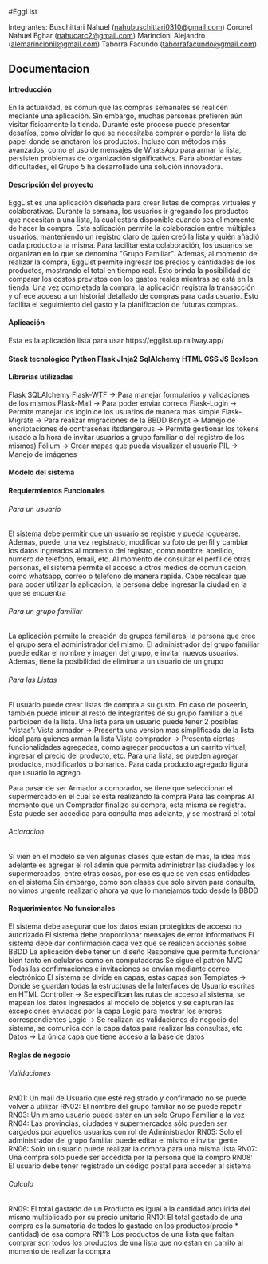 
 #EggList


Integrantes:
Buschittari Nahuel  (nahubuschittari0310@gmail.com)
Coronel Nahuel Eghar (nahucarc2@gmail.com)
Marincioni Alejandro (alemarincionii@gmail.com)
Taborra Facundo (taborrafacundo@gmail.com)

				




<h2>Documentacion</h2>








<h4> Introducción </h4>
En la actualidad, es comun que las compras semanales se realicen mediante una aplicación. Sin embargo, muchas personas prefieren aún visitar físicamente la tienda. Durante este proceso puede presentar desafíos, como olvidar lo que se necesitaba comprar o perder la lista de papel donde se anotaron los productos. Incluso con métodos más avanzados, como el uso de mensajes de WhatsApp para armar la lista, persisten problemas de organización significativos. Para abordar estas dificultades, el Grupo 5 ha desarrollado una solución innovadora.

<h4> Descripción del proyecto </h4>

EggList es una aplicación diseñada para crear listas de compras virtuales y colaborativas. Durante la semana, los usuarios ir gregando los productos que necesitan a una lista, la cual estará disponible cuando sea el momento de hacer la compra. Esta aplicación permite la colaboración entre múltiples usuarios, manteniendo un registro claro de quién creó la lista y quién añadió cada producto a la misma. Para facilitar esta colaboración, los usuarios se organizan en lo que se denomina "Grupo Familiar".
Además, al momento de realizar la compra, EggList permite ingresar los precios y cantidades de los productos, mostrando el total en tiempo real. Esto brinda la posibilidad de comparar los costos previstos con los gastos reales mientras se está en la tienda.
Una vez completada la compra, la aplicación registra la transacción y ofrece acceso a un historial detallado de compras para cada usuario. Esto facilita el seguimiento del gasto y la planificación de futuras compras.


<h4> Aplicación </h4>
Esta es la aplicación lista para usar
https://egglist.up.railway.app/
<h4> Stack tecnológico
Python 
Flask
JInja2
SqlAlchemy
HTML
CSS
JS
BoxIcon

<h4> Librerías utilizadas </h4>
Flask
SQLAlchemy
Flask-WTF -> Para manejar formularios y validaciones de los mismos
Flask-Mail -> Para poder enviar correos
Flask-Login -> Permite manejar los login de los usuarios de manera mas simple
Flask-Migrate -> Para realizar migraciones de la BBDD
Bcrypt -> Manejo de encriptaciones de contraseñas 
itsdangerous -> Permite gestionar los tokens (usado a la hora de invitar usuarios a grupo familiar o del registro de los mismos)
Folium -> Crear mapas que pueda visualizar el usuario
PIL -> Manejo de imágenes


<h4> Modelo del sistema </h4>


<h4> Requiermientos Funcionales </h4>
<h6> Para un usuario </h6>
El sistema debe permitir que un usuario se registre y pueda loguearse.
Ademas, puede, una vez registrado, modificar su foto de perfil y cambiar los datos ingreados al momento del registro, como nombre, apellido, numero de telefono, email, etc.
Al momento de consultar el perfil de otras personas, el sistema permite el acceso a otros medios de comunicacion como whatsapp, correo o telefono de manera rapida.
Cabe recalcar que para poder utilizar la aplicacion, la persona debe ingresar la ciudad en la que se encuentra

<h6> Para un grupo familiar </h6>
La aplicación permite la creación de grupos familiares, la persona que cree el grupo sera el administrador del mismo.
El administrador del grupo familiar puede editar el nombre y imagen del grupo, e   invitar nuevos usuarios.
Ademas, tiene la posibilidad de eliminar a un usuario de un grupo

<h6> Para las Listas </h6>
El usuario puede crear listas de compra a su gusto.
En caso de poseerlo, tambien puede inlcuir al resto de integrantes de su grupo familiar a que participen de la lista.
Una lista para un usuario puede tener 2 posibles “vistas”:
Vista armador -> Presenta una version mas simplificada de la lista ideal para quienes arman la lista
Vista comprador -> Presenta ciertas funcionalidades agregadas, como agregar productos a un carrito virtual, ingresar el precio del producto, etc.
Para una lista,  se pueden agregar productos, modificarlos o borrarlos.
Para cada producto agregado figura que usuario lo agrego.


Para pasar de ser Armador a comprador, se tiene que seleccionar el supermercado en el cual se esta realizando la compra
Para las compras
Al momento que un Comprador finalizo su compra, esta misma se registra.
Esta puede ser accedida para consulta mas adelante, y se mostrará el total 


<h6> Aclaracion </h6>
Si vien en el modelo se ven algunas clases que estan de mas, la idea mas adelante es agregar el rol admin que permita administrar las ciudades y los supermercados, entre otras cosas, por eso es que se ven esas entidades en el sistema
Sin embargo, como son clases que solo sirven para consulta, no vimos urgente realizarlo ahora ya que lo manejamos todo desde la BBDD


<h4> Requerimientos No funcionales </h4>
El sistema debe asegurar que los datos están protegidos de acceso no autorizado
El sistema debe proporcionar mensajes de error informativos
El sistema debe dar confirmación cada vez que se realicen acciones sobre BBDD
La aplicación debe tener un diseño Responsive que permite funcionar bien tanto en celulares como en computadoras 
Se sigue el patrón MVC
Todas las confirmaciones e invitaciones se envían mediante correo electrónico
El sistema se divide en capas, estas capas son
Templates -> Donde se guardan todas la estructuras de la Interfaces de Usuario escritas en HTML
Controller -> Se especifican las rutas de acceso al sistema, se mapean los datos ingresados al modelo de objetos y se capturan las excepciones enviadas por la capa Logic para mostrar los errores correspondientes
Logic -> Se  realizan las validaciones de negocio del sistema, se comunica con la capa datos para realizar las consultas, etc
Datos -> La única capa que tiene acceso a la base de datos


<h4> Reglas de negocio </h4>
<h6> Validaciones </h6>
RN01: Un mail de Usuario que esté registrado y confirmado no se puede volver a utilizar
RN02: El nombre del grupo familiar no se puede repetir
RN03: Un mismo usuario puede estar en un solo Grupo Familiar a la vez
RN04: Las provincias, ciudades y supermercados sólo pueden ser cargados por aquellos usuarios con rol de Administrador
RN05: Solo el administrador del grupo familiar puede editar el mismo e invitar gente
RN06: Solo un usuario puede realizar la compra para una misma lista
RN07: Una compra sólo puede ser accedida por la persona que la compro
RN08: El usuario debe tener registrado un código postal para acceder al sistema

<h6> Calculo </h6>
RN09: El total gastado de un Producto es igual a la cantidad adquirida del mismo multiplicado por su precio unitario
RN10: El total gastado de una compra es la sumatoria de todos lo gastado en los productos(precio * cantidad) de esa compra
RN11: Los productos de una lista que faltan comprar son todos los productos de una lista que no estan en carrito al momento de realizar la compra

